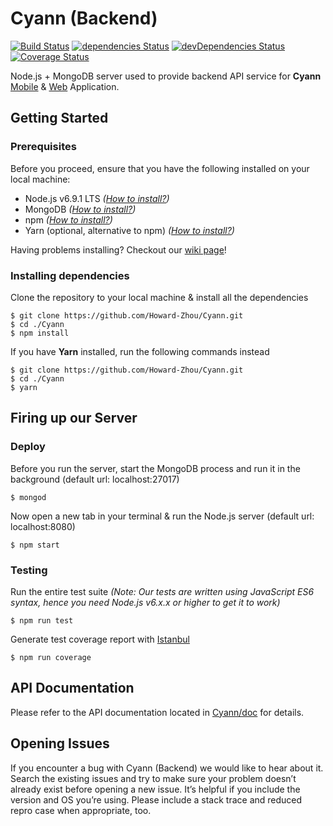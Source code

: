# Cyann (Backend)
[![Build Status](https://travis-ci.org/Cyann-UBC/Cyann.svg?branch=master)](https://travis-ci.org/Cyann-UBC/Cyann)
[![dependencies Status](https://david-dm.org/Cyann-UBC/Cyann/master/status.svg)](https://david-dm.org/Cyann-UBC/Cyann/master)
[![devDependencies Status](https://david-dm.org/Cyann-UBC/Cyann/master/dev-status.svg)](https://david-dm.org/Cyann-UBC/Cyann/master?type=dev)
[![Coverage Status](https://coveralls.io/repos/github/Cyann-UBC/Cyann/badge.svg?branch=master)](https://coveralls.io/github/Cyann-UBC/Cyann?branch=master)

Node.js + MongoDB server used to provide backend API service for **Cyann** [Mobile](https://github.com/Cyann-UBC/cyann_mobile) & [Web](https://github.com/Howard-Zhou/cyann_front) Application.

## Getting Started

### Prerequisites
Before you proceed, ensure that you have the following installed on your local machine:
- Node.js v6.9.1 LTS *([How to install?](https://nodejs.org/en/download/))*
- MongoDB *([How to install?](https://docs.mongodb.com/v3.2/installation/))*
- npm *([How to install?](https://docs.npmjs.com/getting-started/installing-node))*
- Yarn (optional, alternative to npm) *([How to install?](https://yarnpkg.com/en/docs/install#mac-tab))*

Having problems installing? Checkout our [wiki page](https://github.com/Cyann-UBC/Cyann/wiki)!

### Installing dependencies
Clone the repository to your local machine & install all the dependencies
```
$ git clone https://github.com/Howard-Zhou/Cyann.git
$ cd ./Cyann
$ npm install
```
If you have **Yarn** installed, run the following commands instead
```
$ git clone https://github.com/Howard-Zhou/Cyann.git
$ cd ./Cyann
$ yarn
```
## Firing up our Server

### Deploy
Before you run the server, start the MongoDB process and run it in the background (default url: localhost:27017)
```
$ mongod
```
Now open a new tab in your terminal & run the Node.js server (default url: localhost:8080)
```
$ npm start
```

### Testing
Run the entire test suite *(Note: Our tests are written using JavaScript ES6 syntax, hence you need Node.js v6.x.x or higher to get it to work)*
```
$ npm run test
```
Generate test coverage report with [Istanbul](https://github.com/gotwarlost/istanbul)
```
$ npm run coverage
```

## API Documentation
Please refer to the API documentation located in [Cyann/doc](https://github.com/Cyann-UBC/Cyann/tree/master/docs) for details.

## Opening Issues
If you encounter a bug with Cyann (Backend) we would like to hear about it. Search the existing issues and try to make sure your problem doesn’t already exist before opening a new issue. It’s helpful if you include the version and OS you’re using. Please include a stack trace and reduced repro case when appropriate, too.
